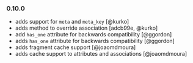 ### 0.10.0

  * adds support for `meta` and `meta_key` [@kurko]
  * adds method to override association [adcb99e, @kurko]
  * add `has_one` attribute for backwards compatibility [@ggordon]
  * adds `has_one` attribute for backwards compatibility [@ggordon]
  * adds fragment cache support [@joaomdmoura]
  * adds cache support to attributes and associations [@joaomdmoura]
